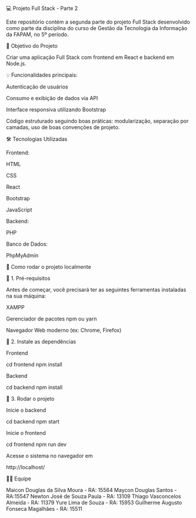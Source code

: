 💻 Projeto Full Stack - Parte 2

Este repositório contém a segunda parte do projeto Full Stack desenvolvido como parte da disciplina do curso de Gestão da Tecnologia da Informação da FAPAM, no 5º período.

🚀 Objetivo do Projeto

Criar uma aplicação Full Stack com frontend em React e backend em Node.js.

💡 Funcionalidades principais:

Autenticação de usuários

Consumo e exibição de dados via API

Interface responsiva utilizando Bootstrap


Código estruturado seguindo boas práticas: modularização, separação por camadas, uso de boas convenções de projeto.


🛠️ Tecnologias Utilizadas

Frontend:

HTML

CSS

React

Bootstrap

JavaScript 


Backend:

PHP


Banco de Dados:

PhpMyAdmin


🧭 Como rodar o projeto localmente

🔽 1. Pré-requisitos

Antes de começar, você precisará ter as seguintes ferramentas instaladas na sua máquina:

XAMPP

Gerenciador de pacotes npm ou yarn

Navegador Web moderno (ex: Chrome, Firefox)


🔽 2. Instale as dependências

Frontend

cd frontend
npm install

Backend

cd backend
npm install


🔽 3. Rodar o projeto

Inicie o backend

cd backend
npm start

Inicie o frontend

cd frontend
npm run dev

Acesse o sistema no navegador em 

http://localhost/



👨‍💻 Equipe


Maicon Douglas da Silva Moura -  RA: 15564 
Maycon Douglas Santos - RA:15547
Newton José de Souza Paula - RA: 13109
Thiago Vasconcelos Almeida - RA: 11379
Yure Lima de Souza - RA: 15953
Guilherme Augusto Fonseca Magalhães - RA: 15511
